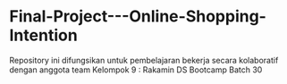 # Final-Project---Online-Shopping-Intention
Repository ini difungsikan untuk pembelajaran bekerja secara kolaboratif dengan anggota team Kelompok 9 : Rakamin DS Bootcamp Batch 30

